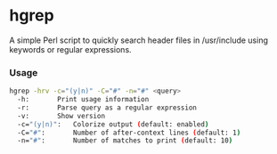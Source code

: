 # hgrep
A simple Perl script to quickly search header files in /usr/include using keywords or regular expressions.
### Usage
```bash
hgrep -hrv -c="(y|n)" -C="#" -n="#" <query>
  -h:		Print usage information
  -r:		Parse query as a regular expression
  -v:		Show version
  -c="(y|n)":   Colorize output (default: enabled)
  -C="#":       Number of after-context lines (default: 1)
  -n="#":       Number of matches to print (default: 10)
```
